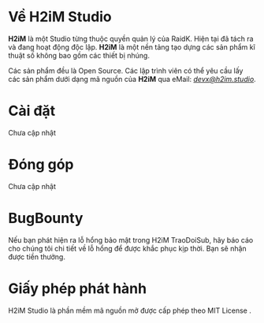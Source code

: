 # Về H2iM Studio
<b>H2iM</b> là một Studio từng thuộc quyền quản lý của RaidK. Hiện tại đã tách ra và đang hoạt động độc lập. <b>H2iM</b> là một nền tảng tạo dựng các sản phẩm kĩ thuật số không bao gồm các thiết bị nhúng.

Các sản phẩm đều là Open Source. Các lập trình viên có thể yêu cầu lấy các sản phẩm dưới dạng mã nguồn của <b>H2iM</b> qua eMail: <i>devx@h2im.studio</i>.

# Cài đặt
Chưa cập nhật

# Đóng góp
Chưa cập nhật

# BugBounty
Nếu bạn phát hiện ra lỗ hổng bảo mật trong H2iM TraoDoiSub, hãy báo cáo cho chúng tôi chi tiết về lỗ hổng để được khắc phục kịp thời. Bạn sẽ nhận được tiền thưởng.

# Giấy phép phát hành
H2iM Studio là phần mềm mã nguồn mở được cấp phép theo MIT License .
